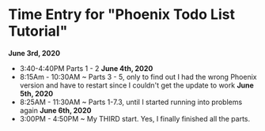 # Time Entry for "Phoenix Todo List Tutorial"

**June 3rd, 2020**
* 3:40-4:40PM Parts 1 - 2
**June 4th, 2020** 
* 8:15Am - 10:30AM ~ Parts 3 - 5, only to find out I had the wrong Phoenix version and have to restart since I couldn't get the update to work
**June 5th, 2020**
* 8:25AM - 11:30AM ~ Parts 1-7.3, until I started running into problems again
**June 6th, 2020**
* 3:00PM - 4:50PM ~ My THIRD start. Yes, I finally finished all the parts. 

